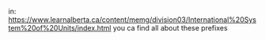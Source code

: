 in:
https://www.learnalberta.ca/content/memg/division03/International%20System%20of%20Units/index.html
you ca find all about these prefixes
